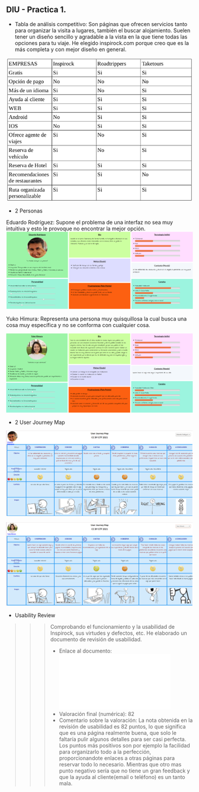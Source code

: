 ## DIU - Practica 1.

- Tabla de análisis competitivo:
Son páginas que ofrecen servicios tanto para organizar la visita a lugares, también el buscar alojamiento. Suelen tener un diseño sencillo y agradable a la vista en la que tiene todas las opciones para tu viaje. 
He elegido inspirock.com porque creo que es la más completa y con mejor diseño en general.

![](./img/TablaComparativa.png)

- 2 Personas

Eduardo Rodríguez: Supone el problema de una interfaz no sea muy intuitiva y esto le provoque no encontrar la mejor opción.
![](./img/Eduardo.png)

Yuko Himura: Representa una persona muy quisquillosa la cual busca una cosa muy específica y no se conforma con cualquier cosa.

![](./img/Yuko.png)

- 2 User Journey Map

![](./img/JourneyMap_Eduardo.png)

![](./img/JourneyMap_Yuko.png)

- Usability Review
>>>Comprobando el funcionamiento y la usabilidad de Inspirock, sus virtudes y defectos, etc. He elaborado un documento de revisión de usabilidad.
>>> - Enlace al documento: ![Usability Review](Usability-review-GTF.pdf)
>>> - Valoración final (numérica): 82
>>> - Comentario sobre la valoración: La nota obtenida en la revisión de usabilidad es 82 puntos, lo que significa que es una página realmente buena, que solo le faltaría pulir algunos detalles para ser casi perfecta. Los puntos más positivos son por ejemplo la facilidad para organizarlo todo a la perfección, proporcionandote enlaces a otras páginas para reservar todo lo necesario. Mientras que otro mas punto negativo sería que no tiene un gran feedback y que la ayuda al cliente(email o teléfono) es un tanto mala.
